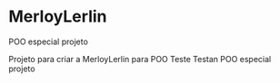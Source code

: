 # MerloyLerlin
POO especial projeto

Projeto para criar a MerloyLerlin para POO
Teste
Testan
POO especial projeto
